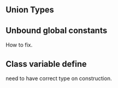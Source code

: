
## Union Types

## Unbound global constants

How to fix.

## Class variable define

need to have correct type on construction.
